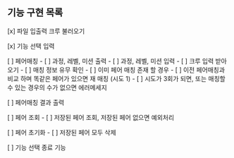 ## 기능 구현 목록

[x] 파일 입출력 크루 불러오기

[x] 기능 선택 입력 

[ ] 페어매칭
    - [ ] 과정, 레벨, 미션 출력
    - [ ] 과정, 레벨, 미션 입력
    - [ ] 크루 입력 받아 오기
    - [ ] 매칭 정보 유무 확인
    - [ ] 이미 페어 매칭 존재 할 경우 
        - [ ] 이전 페어매칭과 비교 하며 똑같은 페어가 있으면 재 매칭 (시도 1)
        - [ ] 시도가 3회가 되면, 또는 매칭할 수 있는 경우의 수가 없으면 에러메세지

[ ] 페어매칭 결과 출력

[ ] 페어 조회
    - [ ] 저장된 페어 조회, 저장된 페어 없으면 예외처리 

[ ] 페어 초기화
    - [ ] 저장된 페어 모두 삭제

[ ] 기능 선택 종료 기능 


